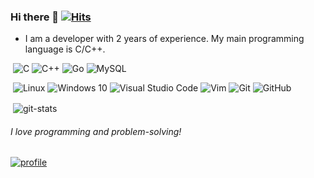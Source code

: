 ### Hi there 👋 [![Hits](https://hits.seeyoufarm.com/api/count/incr/badge.svg?url=https%3A%2F%2Fgithub.com%2Fmsjeong%2Fmsjeong&count_bg=%23343148&title_bg=%23D7C49E&icon=&icon_color=%23E7E7E7&title=hits&edge_flat=false)](https://hits.seeyoufarm.com)

* I am a developer with 2 years of experience. My main programming language is C/C++.

![]()
<img alt="C" src="https://img.shields.io/badge/c-%2300599C.svg?style=for-the-badge&logo=c&logoColor=white"/>
<img alt="C++" src="https://img.shields.io/badge/c++-%2300599C.svg?style=for-the-badge&logo=c%2B%2B&logoColor=white"/>
<img alt="Go" src="https://img.shields.io/badge/go-%2300ADD8.svg?style=for-the-badge&logo=go&logoColor=white"/>
<img alt="MySQL" src="https://img.shields.io/badge/mysql-%2300f.svg?style=for-the-badge&logo=mysql&logoColor=white"/>

![]()
<img alt="Linux" src="https://img.shields.io/badge/Linux-FCC624?style=for-the-badge&logo=linux&logoColor=black">
<img alt="Windows 10" src="https://img.shields.io/badge/Windows-0078D6?style=for-the-badge&logo=windows&logoColor=white" />
<img alt="Visual Studio Code" src="https://img.shields.io/badge/VisualStudioCode-0078d7.svg?style=for-the-badge&logo=visual-studio-code&logoColor=white"/>
<img alt="Vim" src="https://img.shields.io/badge/VIM-%2311AB00.svg?style=for-the-badge&logo=vim&logoColor=white"/>
<img alt="Git" src="https://img.shields.io/badge/git-%23F05033.svg?style=for-the-badge&logo=git&logoColor=white"/>
<img alt="GitHub" src="https://img.shields.io/badge/github-%23121011.svg?style=for-the-badge&logo=github&logoColor=white"/>

![]()
<img alt="git-stats" align="center" src="https://github-readme-stats.vercel.app/api?username=RyanJeong&show_icons=true"/>

###### I love programming and problem-solving!
[![profile](http://mazassumnida.wtf/api/v2/generate_badge?boj=msjeong)](https://www.acmicpc.net/user/msjeong)




<!--
**RyanJeong/RyanJeong** is a ✨ _special_ ✨ repository because its `README.md` (this file) appears on your GitHub profile.

Here are some ideas to get you started:

- 🔭 I’m currently working on ...
- 🌱 I’m currently learning ...
- 👯 I’m looking to collaborate on ...
- 🤔 I’m looking for help with ...
- 💬 Ask me about ...
- 📫 How to reach me: ...
- 😄 Pronouns: ...
- ⚡ Fun fact: ...

bedge ref: https://github.com/Ileriayo/markdown-badges
#D7C49E
#343148
-->
